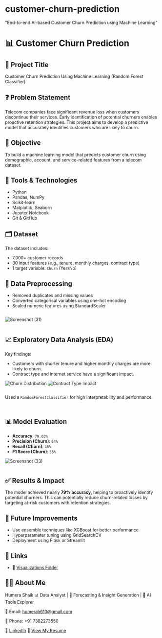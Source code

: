 # customer-churn-prediction
"End-to-end AI-based Customer Churn Prediction using Machine Learning"
# 📊 Customer Churn Prediction

## 📁 Project Title

Customer Churn Prediction Using Machine Learning (Random Forest Classifier)

## ❓ Problem Statement

Telecom companies face significant revenue loss when customers discontinue their services. Early identification of potential churners enables proactive retention strategies. This project aims to develop a predictive model that accurately identifies customers who are likely to churn.

## 🌟 Objective

To build a machine learning model that predicts customer churn using demographic, account, and service-related features from a telecom dataset.

## 🧠 Tools & Technologies

* Python
* Pandas, NumPy
* Scikit-learn
* Matplotlib, Seaborn
* Jupyter Notebook
* Git & GitHub

## 🗂️ Dataset

The dataset includes:

* 7,000+ customer records
* 30 input features (e.g., tenure, monthly charges, contract type)
* 1 target variable: `Churn` (Yes/No)

## 🧪 Data Preprocessing

* Removed duplicates and missing values
* Converted categorical variables using one-hot encoding
* Scaled numeric features using StandardScaler

```python
```
![Screenshot (31)](https://github.com/user-attachments/assets/0c383836-0cf8-4d9f-98be-2900d08e1070)

```
```
## 📈 Exploratory Data Analysis (EDA)

Key findings:

* Customers with shorter tenure and higher monthly charges are more likely to churn.
* Contract type and internet service have a significant impact.

![Churn Distribution](visualizations/churn_distribution.png)
![Contract Type Impact](visualizations/contract_type_vs_churn.png)

```## 🧠 Model Building

```
Used a `RandomForestClassifier` for high interpretability and performance.
```![Screenshot (32)](https://github.com/user-attachments/assets/2e78a9fa-70a7-4367-bb61-6ee3484dc66f)


```

## 📊 Model Evaluation

* **Accuracy**: `79.03%`
* **Precision (Churn)**: `64%`
* **Recall (Churn)**: `48%`
* **F1 Score (Churn)**: `55%`

![Screenshot (33)](https://github.com/user-attachments/assets/9105edfb-a6c6-4f34-aec0-0eec8905d9aa)
```
```
## ✅ Results & Impact

The model achieved nearly **79% accuracy**, helping to proactively identify potential churners. This can potentially reduce churn-related losses by targeting at-risk customers with retention strategies.

## 🚀 Future Improvements

* Use ensemble techniques like XGBoost for better performance
* Hyperparameter tuning using GridSearchCV
* Deployment using Flask or Streamlit

## 🔗 Links
* 📸 [Visualizations Folder](link-to-images)

## 👩‍💻 About Me
Humera Shaik
📊 Data Analyst | 🎯 Forecasting & Insight Generation | 🤖 AI Tools Explorer

📧 Email: humerah610@gmail.com

📱 Phone: +91 7382273550

🔗 [LinkedIn](https://www.linkedin.com/in/humera-shaik-dataanalyst/)
📄 [View My Resume](HS%20DA%2045.pdf)

